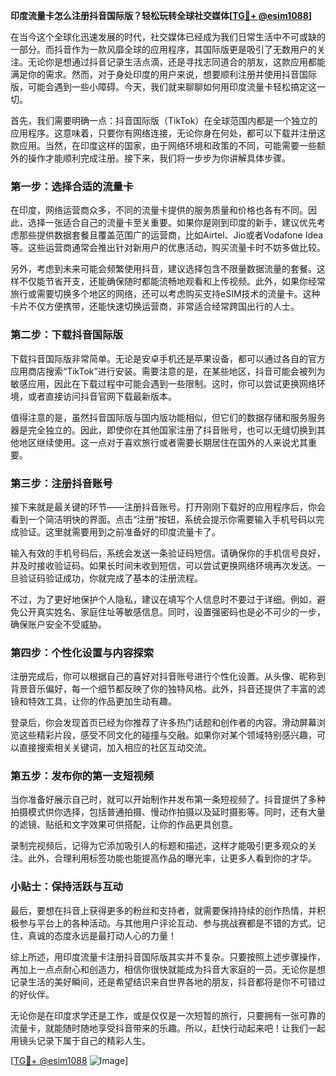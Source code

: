 **印度流量卡怎么注册抖音国际版？轻松玩转全球社交媒体[[TG💪+ @esim1088](https://t.me/s/esim1088)]**

在当今这个全球化迅速发展的时代，社交媒体已经成为我们日常生活中不可或缺的一部分。而抖音作为一款风靡全球的应用程序，其国际版更是吸引了无数用户的关注。无论你是想通过抖音记录生活点滴，还是寻找志同道合的朋友，这款应用都能满足你的需求。然而，对于身处印度的用户来说，想要顺利注册并使用抖音国际版，可能会遇到一些小障碍。今天，我们就来聊聊如何用印度流量卡轻松搞定这一切。

首先，我们需要明确一点：抖音国际版（TikTok）在全球范围内都是一个独立的应用程序。这意味着，只要你有网络连接，无论你身在何处，都可以下载并注册这款应用。当然，在印度这样的国家，由于网络环境和政策的不同，可能需要一些额外的操作才能顺利完成注册。接下来，我们将一步步为你讲解具体步骤。

### 第一步：选择合适的流量卡

在印度，网络运营商众多，不同的流量卡提供的服务质量和价格也各有不同。因此，选择一张适合自己的流量卡至关重要。如果你是刚到印度的新手，建议优先考虑那些提供数据套餐且覆盖范围广的运营商，比如Airtel、Jio或者Vodafone Idea等。这些运营商通常会推出针对新用户的优惠活动，购买流量卡时不妨多做比较。

另外，考虑到未来可能会频繁使用抖音，建议选择包含不限量数据流量的套餐。这样不仅能节省开支，还能确保随时都能流畅地观看和上传视频。此外，如果你经常旅行或需要切换多个地区的网络，还可以考虑购买支持eSIM技术的流量卡。这种卡片不仅方便携带，还能快速切换运营商，非常适合经常跨国出行的人士。

### 第二步：下载抖音国际版

下载抖音国际版非常简单。无论是安卓手机还是苹果设备，都可以通过各自的官方应用商店搜索“TikTok”进行安装。需要注意的是，在某些地区，抖音可能会被列为敏感应用，因此在下载过程中可能会遇到一些限制。这时，你可以尝试更换网络环境，或者直接访问抖音官网下载最新版本。

值得注意的是，虽然抖音国际版与国内版功能相似，但它们的数据存储和服务服务器是完全独立的。因此，即使你在其他国家注册了抖音账号，也可以无缝切换到其他地区继续使用。这一点对于喜欢旅行或者需要长期居住在国外的人来说尤其重要。

### 第三步：注册抖音账号

接下来就是最关键的环节——注册抖音账号。打开刚刚下载好的应用程序后，你会看到一个简洁明快的界面。点击“注册”按钮，系统会提示你需要输入手机号码以完成验证。这里就需要用到之前准备好的印度流量卡了。

输入有效的手机号码后，系统会发送一条验证码短信。请确保你的手机信号良好，并及时接收验证码。如果长时间未收到短信，可以尝试更换网络环境再次发送。一旦验证码验证成功，你就完成了基本的注册流程。

不过，为了更好地保护个人隐私，建议在填写个人信息时不要过于详细。例如，避免公开真实姓名、家庭住址等敏感信息。同时，设置强密码也是必不可少的一步，确保账户安全不受威胁。

### 第四步：个性化设置与内容探索

注册完成后，你可以根据自己的喜好对抖音账号进行个性化设置。从头像、昵称到背景音乐偏好，每一个细节都反映了你的独特风格。此外，抖音还提供了丰富的滤镜和特效工具，让你的作品更加生动有趣。

登录后，你会发现首页已经为你推荐了许多热门话题和创作者的内容。滑动屏幕浏览这些精彩片段，感受不同文化的碰撞与交融。如果你对某个领域特别感兴趣，可以直接搜索相关关键词，加入相应的社区互动交流。

### 第五步：发布你的第一支短视频

当你准备好展示自己时，就可以开始制作并发布第一条短视频了。抖音提供了多种拍摄模式供你选择，包括普通拍摄、慢动作拍摄以及延时摄影等。同时，还有大量的滤镜、贴纸和文字效果可供搭配，让你的作品更具创意。

录制完视频后，记得为它添加吸引人的标题和描述，这样才能吸引更多观众的关注。此外，合理利用标签功能也能提高作品的曝光率，让更多人看到你的才华。

### 小贴士：保持活跃与互动

最后，要想在抖音上获得更多的粉丝和支持者，就需要保持持续的创作热情，并积极参与平台上的各种活动。与其他用户评论互动、参与挑战赛都是不错的方式。记住，真诚的态度永远是最打动人心的力量！

综上所述，用印度流量卡注册抖音国际版其实并不复杂。只要按照上述步骤操作，再加上一点点耐心和创造力，相信你很快就能成为抖音大家庭的一员。无论你是想记录生活的美好瞬间，还是希望结识来自世界各地的朋友，抖音都将是你不可错过的好伙伴。

无论你是在印度求学还是工作，或是仅仅是一次短暂的旅行，只要拥有一张可靠的流量卡，就能随时随地享受抖音带来的乐趣。所以，赶快行动起来吧！让我们一起用镜头记录下属于自己的精彩人生。

[[TG💪+ @esim1088](https://t.me/s/esim1088) ![Image](https://i.postimg.cc/4NQfJmqS/Snipaste-2025-05-13-00-14-12.png)]